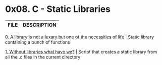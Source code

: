 # 0x08. C - Static Libraries

FILE | DESCRIPTION
----|----

[0. A library is not a luxary but one of the necessities of life](./libholberton.a) | Static library containing a bunch of functions

[1. Without libraries what have we?](./create_static_lib.sh) | Script that creates a static library from all the .c files in the current directory
